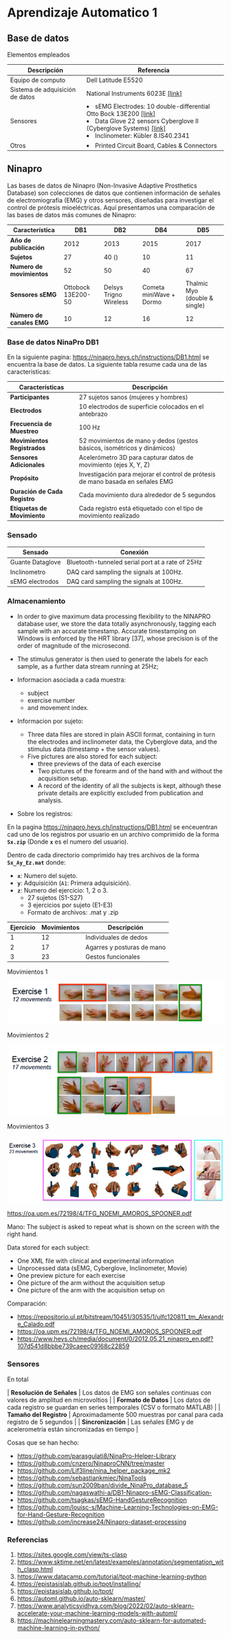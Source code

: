 # Aprendizaje Automatico 1

## Base de datos


Elementos empleados

|Descripción|Referencia|
|----|----|
|Equipo de computo|Dell Latitude E5520|
|Sistema de adquisición de datos|National Instruments 6023E [[link]](https://www.egr.msu.edu/classes/me855/radcliff/PCI-6023.pdf)|
|Sensores|<li> sEMG Electrodes: 10 double-differential Otto Bock 13E200 [[link]](https://shop.ottobock.ca/fr/Proth%C3%A8ses/Membre-sup%C3%A9rieur/Mains-myo-et-composants/El%C3%A9ments-de-contr%C3%B4le-de-la-proth%C3%A8se-myo%C3%A9lectrique/Electrodes/ELECTRODE--MYO/p/13E200%7E560#product-documents-section) <li> Data Glove 22 sensors Cyberglove II (Cyberglove Systems) [[link]](https://www.cyberglovesystems.com/cyberglove-ii/)  <li> Inclinometer: Kübler 8.IS40.2341|
|Otros|<li> Printed Circuit Board, Cables & Connectors|




## Ninapro

Las bases de datos de Ninapro (Non-Invasive Adaptive Prosthetics Database) son colecciones de datos que contienen información de señales de electromiografía (EMG) y otros sensores, diseñadas para investigar el control de prótesis mioeléctricas. Aquí presentamos una comparación de las bases de datos más comunes de Ninapro:


| Característica                | DB1   | DB2    | DB4    | DB5      |
|-----------------------------|-------|--------|-------|----------|
| **Año de publicación**        | 2012  | 2013   | 2015   | 2017     |
| **Sujetos**                   | 27   | 40 ()     |10     | 11       |
| **Numero de movimientos**       | 52    | 50     |40     | 67       |
|**Sensores sEMG**              |Ottobock 13E200-50|Delsys Trigno Wireless|Cometa miniWave + Dormo|Thalmic Myo (double & single)|
| **Número de canales EMG**     | 10    | 12  | 16     | 12    |

### Base de datos NinaPro DB1

En la siguiente pagina: https://ninapro.hevs.ch/instructions/DB1.html se encuentra la base de datos. La siguiente tabla resume cada una de las caracteristicas:

| **Características**            | **Descripción**                                                                 |
|--------------------------------|---------------------------------------------------------------------------------|
| **Participantes**              | 27 sujetos sanos  (mujeres y hombres)                                           |
| **Electrodos**                 | 10 electrodos de superficie colocados en el antebrazo                           |
| **Frecuencia de Muestreo**     | 100 Hz                                                                          |
| **Movimientos Registrados**    | 52 movimientos de mano y dedos (gestos básicos, isométricos y dinámicos)        |
| **Sensores Adicionales**       | Acelerómetro 3D para capturar datos de movimiento (ejes X, Y, Z)                |
| **Propósito**                  | Investigación para mejorar el control de prótesis de mano basada en señales EMG |
| **Duración de Cada Registro**  | Cada movimiento dura alrededor de 5 segundos                                    |
| **Etiquetas de Movimiento**    | Cada registro está etiquetado con el tipo de movimiento realizado               |


### Sensado

|Sensado|Conexión|
|---|---|
|Guante Dataglove|Bluetooth-tunneled serial port at a rate of 25Hz|
|Inclinometro|DAQ card sampling the signals at 100Hz.|
|sEMG electrodos|DAQ card sampling the signals at 100Hz.|

### Almacenamiento

* In order to give maximum data processing flexibility to the NINAPRO database user, we store
the data totally asynchronously, tagging each sample with
an accurate timestamp. Accurate timestamping on Windows
is enforced by the HRT library [37], whose precision is of
the order of magnitude of the microsecond. 
* The stimulus generator is then used to generate the labels for each sample,
as a further data stream running at 25Hz;

* Informacion asociada a cada muestra:
  * subject
  * exercise number
  * and movement index. 

* Informacion por sujeto:
  * Three data files are stored in plain ASCII format, containing
in turn the electrodes and inclinometer data, the Cyberglove
data, and the stimulus data (timestamp + the sensor values). 
  * Five pictures are also stored for each subject: 
    * three previews of the data of each exercise 
    * Two pictures of the forearm and of the hand with and without the acquisition setup. 
    * A record of the identity of all the subjects is kept, although
these private details are explicitly excluded from publication
and analysis.

* Sobre los registros: 

En la pagina https://ninapro.hevs.ch/instructions/DB1.html se enceuentran cad uno de los registros por usuario en un archivo comprimido de la forma **`Sx.zip`** (Donde **`x`** es el numero del usuario). 

Dentro de cada directorio comprimido hay tres archivos de la forma **`Sx_Ay_Ez.mat`** donde:
* **`x`**: Numero del sujeto.
* **`y`**: Adquisición (`A1`: Primera adquisición).
* **`z`**: Numero del ejercicio: 1, 2 o 3.
  * 27 sujetos (S1-S27)
  * 3 ejercicios por sujeto (E1-E3)
  * Formato de archivos: .mat y .zip
 

|Ejercicio|Movimientos|Descripción|
|----|----|----|
|1|12|Individuales de dedos|
|2|17|Agarres y posturas de mano|
|3|23|Gestos funcionales|


Movimientos 1

![mov1](movimientos1.png)

Movimientos 2

![mov2](movimientos2.png)

Movimientos 3

![mov3](movimientos3.png)





https://oa.upm.es/72198/4/TFG_NOEMI_AMOROS_SPOONER.pdf

Mano: The subject is asked to repeat what is shown on the screen with the right hand.





Data stored for each subject:
* One XML file with clinical and experimental information
* Unprocessed data (sEMG, Cyberglove, Inclinometer, Movie)
* One preview picture for each exercise
* One picture of the arm without the acquisition setup
* One picture of the arm with the acquisition setup on




Comparación:
* https://repositorio.ul.pt/bitstream/10451/30535/1/ulfc120811_tm_Alexandre_Calado.pdf
* https://oa.upm.es/72198/4/TFG_NOEMI_AMOROS_SPOONER.pdf
* https://www.hevs.ch/media/document/0/2012.05.21_ninapro_en.pdf?107d541d8bbbe739caeec09168c22859
  

### Sensores



En total 

| **Resolución de Señales**      | Los datos de EMG son señales continuas con valores de amplitud en microvoltios    |
| **Formato de Datos**           | Los datos de cada registro se guardan en series temporales (CSV o formato MATLAB)  |
| **Tamaño del Registro**        | Aproximadamente 500 muestras por canal para cada registro de 5 segundos           |
| **Sincronización**             | Las señales EMG y de acelerometría están sincronizadas en tiempo                   |




Cosas que se han hecho:
* https://github.com/parasgulati8/NinaPro-Helper-Library
* https://github.com/cnzero/NinaproCNN/tree/master
* https://github.com/Lif3line/nina_helper_package_mk2
* https://github.com/sebastiankmiec/NinaTools
* https://github.com/sun2009ban/divide_NinaPro_database_5
* https://github.com/nagaswathi-a/DB1-Ninapro-sEMG-Classification-
* https://github.com/tsagkas/sEMG-HandGestureRecognition
* https://github.com/louisc-s/Machine-Learning-Technologies-on-EMG-for-Hand-Gesture-Recognition
* https://github.com/increase24/Ninapro-dataset-processing

<!-- 

The acquisition setup included several sensors, designed to record hand kinematics, dynamics and the corresponding muscular activity. The sensors were connected to a laptop responsible for data acquisition
* **Hand kinematics**:
  * 22-sensor CyberGlove II dataglove ([link](https://www.cyberglovesystems.com/cyberglove-ii))
* **Hand dynamics**:
  * Finger-Force Linear Sensor (FFLS)
* **Muscular activity**:
  * OttoBock or Delsys double-differential sEMG electrodes

Información del archivo de matlab:

* subject: subject number
* exercise: exercise number
* emg: sEMG signal of the electrodes; columns 1–8 include the signal from the electrodes equally spaced around the forearm; columns 9 and 10 include the signal from the electrodes located on the main activity spots of the muscle Flexor Digitorum Superficialis and of the muscle Extensor Digitorum Superficialis14; when available, columns 11 and 12 include the signal from the main activity spots of the muscle Biceps Brachii and of the muscle Triceps Brachii; 
* acc (36 columns): (x,y,z)-axis acceleration values of the 12 electrodes; 
* glove (22 columns): uncalibrated signal from the 22 sensors of the Cyberglove. The raw data are declared to be proportional to the angles of the joints in the CyberGlove manual; details on the location of the sensors are available at the link: ninapro.hevs.ch/node/123; 
* inclin (2 columns): inclinometer (roll,pitch) values; 
* stimulus (1 column): the original label of the movement repeated by the subject; 
* restimulus (1 column): the a-posteriori refined label of the movement; 
* repetition (1 column): stimulus repetition index; 
* rerepetition (1 column): restimulus repetition index; 
* force (6 columns): force values;
* forcecal (2 × 6 values): maximal force values (minimal and maximal force values for each sensor).
----

To verify that the data allow the recognition of hand movements, we apply four state-of-the-art
classification methods on five signal features using an approach that is very common in the field of
sEMG. In this section, we also compare the classification accuracy obtained on subsets of movements that
were previously described in literature

---

https://www.nature.com/articles/sdata201453.pdf

| **Electrodos de movimiento**  | Guante de datos de 22 sensores  | Guante de datos de 22 sensores | Guante de datos de 22 sensores | Sin guante                           | Guante de datos de 22 sensores       |
| **Otros sensores**             | Acelerómetro, giroscopio, posición   | Acelerómetro, giroscopio, posición   | Acelerómetro, giroscopio, posición   | Acelerómetro, giroscopio             | Acelerómetro, giroscopio, posición   |



## Aplicaciones
Estas bases de datos se utilizan comúnmente para investigaciones en:
- Control de prótesis mioeléctricas.
- Reconocimiento de gestos y movimientos de la mano.
- Desarrollo de interfaces de usuario basadas en EMG.
- 

Often, non-invasive methods are based on the use of several electrodes to record sEMG, and pattern recognition algorithms to classify the movement that the subject is willing to perform, and recently, such a system has been clinically deployed 

https://coaptengineering.com/

e Ninapro (Non Invasive Adaptive Prosthetics) database (Data Citations 1
and 2), which includes data acquired from 67 intact subjects and 11 hand-amputated subjects while
performing several repetitive tasks such as hand movements and finger force patterns. The database aims at allowing worldwide research groups to study the relationship between sEMG, hand/arm kinematics
and dynamics, and clinical parameters, with the final goal of creating non-invasive, naturally controlled robotic hand prostheses for trans-radial amputees


Some parts of the
database have already been used in traditional scientific papers on intact subjects14,19 with the aim of
characterizing pre-processing and classification procedures, clinical parameters, and introducing the
Movement Error Rate as an alternative to the standard window-based accuracy.

. The first database contains data obtained from 27 intact subjects (20 males, 7 females; 25 right
handed, 2 left handed; age 28±3.4 years). The second database contains data obtained from 40 intact
subjects (28 males, 12 females; 34 right handed, 6 left handed; age 29.9±3.9 years). The third database
contains data obtained from 11 trans-radial amputated subjects (11 males; 10 right handed, 1 left handed;
age 42.36±11.96 years)

-->

### Referencias

1. https://sites.google.com/view/ts-clasp
2. https://www.sktime.net/en/latest/examples/annotation/segmentation_with_clasp.html
3. https://www.datacamp.com/tutorial/tpot-machine-learning-python
4. https://epistasislab.github.io/tpot/installing/
5. https://epistasislab.github.io/tpot/
6. https://automl.github.io/auto-sklearn/master/
7. https://www.analyticsvidhya.com/blog/2022/02/auto-sklearn-accelerate-your-machine-learning-models-with-automl/
8. https://machinelearningmastery.com/auto-sklearn-for-automated-machine-learning-in-python/



